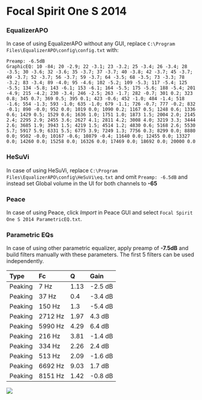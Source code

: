 # Focal Spirit One S 2014

### EqualizerAPO
In case of using EqualizerAPO without any GUI, replace `C:\Program Files\EqualizerAPO\config\config.txt`
with:
```
Preamp: -6.5dB
GraphicEQ: 10 -84; 20 -2.9; 22 -3.1; 23 -3.2; 25 -3.4; 26 -3.4; 28 -3.5; 30 -3.6; 32 -3.6; 35 -3.7; 37 -3.7; 40 -3.8; 42 -3.7; 45 -3.7; 49 -3.7; 52 -3.7; 56 -3.7; 59 -3.7; 64 -3.5; 68 -3.5; 73 -3.3; 78 -3.2; 83 -3.4; 89 -4.0; 95 -4.6; 102 -5.2; 109 -5.3; 117 -5.4; 125 -5.5; 134 -5.8; 143 -6.1; 153 -6.1; 164 -5.5; 175 -5.6; 188 -5.4; 201 -4.9; 215 -4.2; 230 -3.4; 246 -2.5; 263 -1.7; 282 -0.7; 301 0.2; 323 0.8; 345 0.7; 369 0.5; 395 0.1; 423 -0.6; 452 -1.0; 484 -1.4; 518 -1.6; 554 -1.3; 593 -1.0; 635 -1.0; 679 -1.1; 726 -0.7; 777 -0.2; 832 -0.1; 890 -0.0; 952 0.0; 1019 0.0; 1090 0.2; 1167 0.5; 1248 0.6; 1336 0.6; 1429 0.5; 1529 0.6; 1636 1.0; 1751 1.0; 1873 1.5; 2004 2.0; 2145 2.4; 2295 2.9; 2455 3.6; 2627 4.1; 2811 4.2; 3008 4.0; 3219 3.3; 3444 2.6; 3685 1.9; 3943 1.5; 4219 1.5; 4514 1.2; 4830 0.6; 5168 2.6; 5530 5.7; 5917 5.9; 6331 5.5; 6775 3.9; 7249 1.3; 7756 0.3; 8299 0.0; 8880 0.0; 9502 -0.0; 10167 -0.6; 10879 -0.4; 11640 0.0; 12455 0.0; 13327 0.0; 14260 0.0; 15258 0.0; 16326 0.0; 17469 0.0; 18692 0.0; 20000 0.0
```

### HeSuVi
In case of using HeSuVi, replace `C:\Program Files\EqualizerAPO\config\HeSuVi\eq.txt` and omit `Preamp:
-6.5dB` and instead set Global volume in the UI for both channels to **-65**

### Peace
In case of using Peace, click *Import* in Peace GUI and select `Focal Spirit One S 2014 ParametricEQ.txt`.

### Parametric EQs
In case of using other parametric equalizer, apply preamp of **-7.5dB** and build filters manually with
these parameters. The first 5 filters can be used independently.

| Type    | Fc      |    Q | Gain    |
|:--------|:--------|:-----|:--------|
| Peaking | 7 Hz    | 1.13 | -2.5 dB |
| Peaking | 37 Hz   | 0.4  | -3.4 dB |
| Peaking | 150 Hz  | 1.3  | -5.4 dB |
| Peaking | 2712 Hz | 1.97 | 4.3 dB  |
| Peaking | 5990 Hz | 4.29 | 6.4 dB  |
| Peaking | 216 Hz  | 3.81 | -1.4 dB |
| Peaking | 334 Hz  | 2.26 | 2.4 dB  |
| Peaking | 513 Hz  | 2.09 | -1.6 dB |
| Peaking | 6692 Hz | 9.03 | 1.7 dB  |
| Peaking | 8151 Hz | 1.42 | -0.8 dB |

![](https://raw.githubusercontent.com/jaakkopasanen/AutoEq/master/results/innerfidelity/sbaf-serious/Focal%20Spirit%20One%20S%202014/Focal%20Spirit%20One%20S%202014.png)